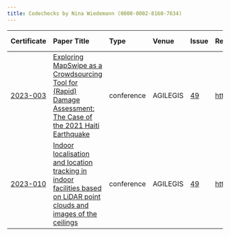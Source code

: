 ```yaml
---
title: Codechecks by Nina Wiedemann (0000-0002-8160-7634)
---
```



|Certificate |Paper Title                                                                                                           |Type       |Venue    |Issue |Report                                |Check date |
|:-------|:---------------------------------------------|:------------------|:------------------|:---|:--------------------------|:------------------|
|[2023-003](https://codecheck.org.uk/register/certs/2023-003/)|[Exploring MapSwipe as a Crowdsourcing Tool for (Rapid) Damage Assessment: The Case of the 2021 Haiti Earthquake](https://doi.org/10.5194/agile-giss-4-5-2023)|conference |AGILEGIS |[49](https://github.com/codecheckers/register/issues/49)|https://doi.org/10.17605/osf.io/m5bhk |2023-06-13 |
|[2023-010](https://codecheck.org.uk/register/certs/2023-010/)|[Indoor localisation and location tracking in indoor facilities based on LiDAR point clouds and images of the ceilings](https://doi.org/10.5194/agile-giss-4-4-2023)|conference |AGILEGIS |[49](https://github.com/codecheckers/register/issues/49)|https://doi.org/10.17605/osf.io/8t3bh |2023-06-13 |
